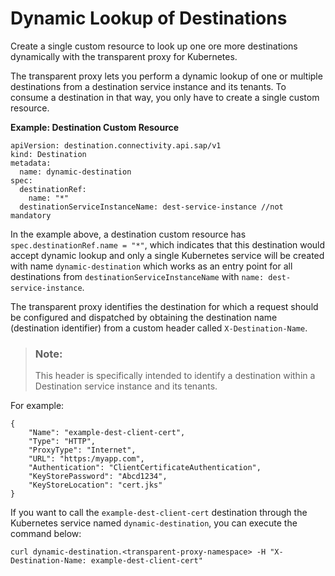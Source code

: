 <!-- loio6836e007ebb24954b727f1524837f741 -->

# Dynamic Lookup of Destinations

Create a single custom resource to look up one ore more destinations dynamically with the transparent proxy for Kubernetes.

The transparent proxy lets you perform a dynamic lookup of one or multiple destinations from a destination service instance and its tenants. To consume a destination in that way, you only have to create a single custom resource.

**Example: Destination Custom Resource**

```
apiVersion: destination.connectivity.api.sap/v1
kind: Destination
metadata:
  name: dynamic-destination
spec:
  destinationRef:
    name: "*"
  destinationServiceInstanceName: dest-service-instance //not mandatory
```

In the example above, a destination custom resource has `spec.destinationRef.name = "*"`, which indicates that this destination would accept dynamic lookup and only a single Kubernetes service will be created with name `dynamic-destination` which works as an entry point for all destinations from `destinationServiceInstanceName` with `name: dest-service-instance`.

The transparent proxy identifies the destination for which a request should be configured and dispatched by obtaining the destination name \(destination identifier\) from a custom header called `X-Destination-Name`.

> ### Note:  
> This header is specifically intended to identify a destination within a Destination service instance and its tenants.

For example:

```
{
    "Name": "example-dest-client-cert",
    "Type": "HTTP",
    "ProxyType": "Internet",
    "URL": "https:/myapp.com",
    "Authentication": "ClientCertificateAuthentication",
    "KeyStorePassword": "Abcd1234",
    "KeyStoreLocation": "cert.jks"
}
```

If you want to call the `example-dest-client-cert` destination through the Kubernetes service named `dynamic-destination`, you can execute the command below:

```
curl dynamic-destination.<transparent-proxy-namespace> -H "X-Destination-Name: example-dest-client-cert"
```

